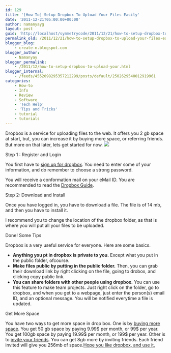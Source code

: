 ```yaml
---
id: 129
title: '[How-To] Setup Dropbox To Upload Your Files Easily'
date: '2011-12-21T05:00:00+00:00'
author: namanyayg
layout: post
guid: 'http://localhost/symmetrycode/2011/12/21/how-to-setup-dropbox-to-upload-your-files-easily/'
permalink_old: /2011/12/21/how-to-setup-dropbox-to-upload-your-files-easily/
blogger_blog:
    - create-n.blogspot.com
blogger_author:
    - Namanyay
blogger_permalink:
    - /2011/12/how-to-setup-dropbox-to-upload-your.html
blogger_internal:
    - /feeds/4552098295357212299/posts/default/2502629540012919961
categories:
    - How-to
    - Info
    - Review
    - Software
    - 'Tech Help'
    - 'Tips and Tricks'
    - tutorial
    - tutorials
---
```


Dropbox is a service for uploading files to the web. It offers you 2 gb space at start, but, you can increase it by buying more space, or referring friends. But more on that later, lets get started for now. [![](https://www.dropbox.com/static/20855/images/logo.png)](https://www.dropbox.com/static/20855/images/logo.png)


Step 1 : Register and Login

You first have to [sign up for dropbox](http://db.tt/JazFP0Jo). You need to enter some of your information, and do remember to choose a strong password.

You will receive a conformation mail on your eMail ID. You are recommended to read the [Dropbox Guide](https://www.dropbox.com/link/36.UCKxOUgcfq).


 Step 2: Download and Install

Once you have logged in, you have to download a file. The file is of 14 mb, and then you have to install it.

I recommend you to change the location of the dropbox folder, as that is where you will put all your files to be uploaded.


 Done! Some Tips

Dropbox is a very useful service for everyone. Here are some basics.

- **Anything you pt in dropbox is private to you.** Except what you put in the public folder, ofcourse.
- **Make files public by putting in the public folder.** Then, you can grab their download link by right clicking on the file, going to drobox, and clicking copy public link.
- **You can share folders with other people using dropbox.** You can use this feature to make team projects. Just right click on the folder, go to dropbox, and when you get to a webpage, just enter the person(s) email ID, and an optional message. You will be notified everytime a file is updated.


 Get More Space

You have two ways to get more space in drop box. One is by [buying more space](https://www.dropbox.com/plans). You get 50 gb space by paying 9.99$ per month, or 99$ per year. You get 100gb space by paying 19.99$ per month, or 199$ per year. Other is to [invite your friends](https://www.dropbox.com/referrals). You can get 8gb more by inviting friends. Each friend invited will give you 256mb of space.[Hope you like dropbox, and use it.](http://db.tt/JazFP0Jo)